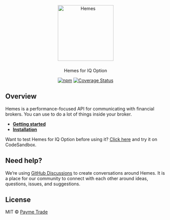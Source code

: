 <p align="center">
  <a href="https://paymetrade.com">
    <img src="https://storage.googleapis.com/payme-trade-hemes/hemes-icon.png" width="175" alt="Hemes" style="margin: 8px 0;" />
  </a>
</p>

<p align="center">Hemes for IQ Option</p>

<div align="center">

[![npm](https://img.shields.io/npm/v/@hemes/core.svg?color=%23BDFA00&style=for-the-badge)](https://www.npmjs.com/package/@hemes/core)<space><space>
[![Coverage Status](https://img.shields.io/coveralls/github/PaymeTrade/hemes?color=BDFA00&style=for-the-badge)](https://coveralls.io/github/PaymeTrade/hemes?branch=main)

</div>

## Overview

Hemes is a performance-focused API for communicating with financial brokers. You can use to do a lot of things inside your broker.

- **[Getting started](https://paymetrade.com)**
- **[Installation](https://paymetrade.com)**

Want to test Hemes for IQ Option before using it? [Click here](https://codesandbox.io) and try it on CodeSandbox.

## Need help?

We’re using [GitHub Discussions](https://github.com/PaymeTrade/hemes/discussions) to create conversations around Hemes. It is a place for our community to connect with each other around ideas, questions, issues, and suggestions.

## License

MIT © [Payme Trade](https://github.com/PaymeTrade)
